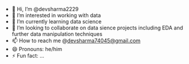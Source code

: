 - 👋 Hi, I’m @devsharma2229
- 👀 I’m interested in working with data
- 🌱 I’m currently learning data science
- 💞️ I’m looking to collaborate on data sience projects including EDA and further data manipulation techniques
- 📫 How to reach me @devsharma74045@gmail.com
- 😄 Pronouns: he/him
- ⚡ Fun fact: ...

<!---
devsharma2229/devsharma2229 is a ✨ special ✨ repository because its `README.md` (this file) appears on your GitHub profile.
You can click the Preview link to take a look at your changes.
--->
